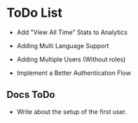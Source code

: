 # ToDo List

- Add "View All Time" Stats to Analytics
- Adding Multi Language Support

- Adding Multiple Users (Without roles)
- Implement a Better Authentication Flow

## Docs ToDo

- Write about the setup of the first user.
